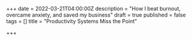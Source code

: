 +++
date = 2022-03-21T04:00:00Z
description = "How I beat burnout, overcame anxiety, and saved my business"
draft = true
published = false
tags = []
title = "Productivity Systems Miss the Point"

+++
